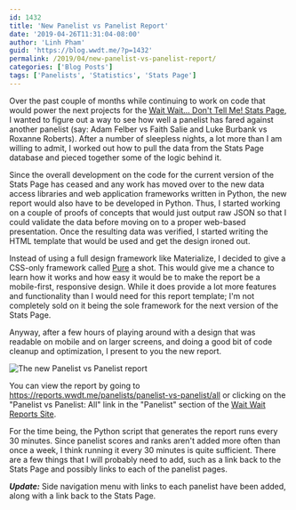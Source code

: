 ```yaml
---
id: 1432
title: 'New Panelist vs Panelist Report'
date: '2019-04-26T11:31:04-08:00'
author: 'Linh Pham'
guid: 'https://blog.wwdt.me/?p=1432'
permalink: /2019/04/new-panelist-vs-panelist-report/
categories: ['Blog Posts']
tags: ['Panelists', 'Statistics', 'Stats Page']
---
```


Over the past couple of months while continuing to work on code that would power the next projects for the [Wait Wait... Don't Tell Me! Stats Page](https://stats.wwdt.me/), I wanted to figure out a way to see how well a panelist has fared against another panelist (say: Adam Felber vs Faith Salie and Luke Burbank vs Roxanne Roberts). After a number of sleepless nights, a lot more than I am willing to admit, I worked out how to pull the data from the Stats Page database and pieced together some of the logic behind it.

Since the overall development on the code for the current version of the Stats Page has ceased and any work has moved over to the new data access libraries and web application frameworks written in Python, the new report would also have to be developed in Python. Thus, I started working on a couple of proofs of concepts that would just output raw JSON so that I could validate the data before moving on to a proper web-based presentation. Once the resulting data was verified, I started writing the HTML template that would be used and get the design ironed out.

Instead of using a full design framework like Materialize, I decided to give a CSS-only framework called [Pure](https://pure-css.github.io/) a shot. This would give me a chance to learn how it works and how easy it would be to make the report be a mobile-first, responsive design. While it does provide a lot more features and functionality than I would need for this report template; I'm not completely sold on it being the sole framework for the next version of the Stats Page.

Anyway, after a few hours of playing around with a design that was readable on mobile and on larger screens, and doing a good bit of code cleanup and optimization, I present to you the new report.

![The new Panelist vs Panelist report](/images/2019/04/WWDTM-Panelist-vs-Panelist-Report-cropped.png)

You can view the report by going to <https://reports.wwdt.me/panelists/panelist-vs-panelist/all> or clicking on the "Panelist vs Panelist: All" link in the "Panelist" section of the [Wait Wait Reports Site](https://reports.wwdt.me/).

For the time being, the Python script that generates the report runs every 30 minutes. Since panelist scores and ranks aren't added more often than once a week, I think running it every 30 minutes is quite sufficient. There are a few things that I will probably need to add, such as a link back to the Stats Page and possibly links to each of the panelist pages.

_**Update:**_ Side navigation menu with links to each panelist have been added, along with a link back to the Stats Page.

